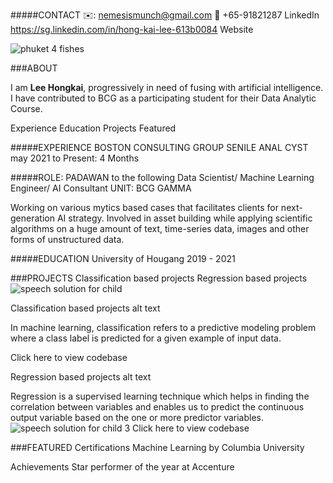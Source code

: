#####CONTACT
✉️: nemesismunch@gmail.com    📲 +65-91821287       LinkedIn  https://sg.linkedin.com/in/hong-kai-lee-613b0084     Website

![phuket 4 fishes](https://user-images.githubusercontent.com/86772739/125604346-8dc5cb13-de0f-42bc-b44d-0c4df32631f9.png)

###ABOUT


I am **Lee Hongkai**, progressively in need of fusing with artificial intelligence. I have contributed to BCG as a participating student for their Data Analytic Course.

Experience
Education
Projects
Featured

#####EXPERIENCE
BOSTON CONSULTING GROUP
SENILE ANAL CYST
may 2021 to Present: 4 Months

#####ROLE: PADAWAN to the following Data Scientist/ Machine Learning Engineer/ AI Consultant UNIT: BCG GAMMA

Working on various mytics based cases that facilitates clients for next-generation AI strategy. Involved in asset building while applying scientific algorithms on a huge amount of text, time-series data, images and other forms of unstructured data.

#####EDUCATION
University of Hougang 2019 - 2021 

###PROJECTS
Classification based projects
Regression based projects
![speech solution for child](https://user-images.githubusercontent.com/86772739/125604434-9e80cdb1-1aab-4104-b939-5845399234b2.png)


Classification based projects
alt text

In machine learning, classification refers to a predictive modeling problem where a class label is predicted for a given example of input data.

Click here to view codebase

Regression based projects
alt text

Regression is a supervised learning technique which helps in finding the correlation between variables and enables us to predict the continuous output variable based on the one or more predictor variables.
![speech solution for child 3](https://user-images.githubusercontent.com/86772739/125604444-ea5ec2f0-7604-42dc-830e-13bbb0555b9c.png)
Click here to view codebase

###FEATURED
Certifications
Machine Learning by Columbia University

Achievements
Star performer of the year at Accenture
